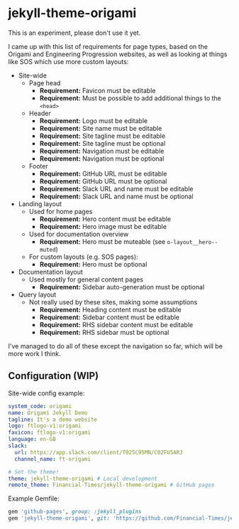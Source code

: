 
# jekyll-theme-origami

This is an experiment, please don't use it yet.

I came up with this list of requirements for page types, based on the Origami and Engineering Progression websites, as well as looking at things like SOS which use more custom layouts:

  - Site-wide
    - Page head
      - **Requirement:** Favicon must be editable
      - **Requirement:** Must be possible to add additional things to the `<head>`
    - Header
      - **Requirement:** Logo must be editable
      - **Requirement:** Site name must be editable
      - **Requirement:** Site tagline must be editable
      - **Requirement:** Site tagline must be optional
      - **Requirement:** Navigation must be editable
      - **Requirement:** Navigation must be optional
    - Footer
      - **Requirement:** GitHub URL must be editable
      - **Requirement:** GitHub URL must be optional
      - **Requirement:** Slack URL and name must be editable
      - **Requirement:** Slack URL and name must be optional
  - Landing layout
    - Used for home pages
      - **Requirement:** Hero content must be editable
      - **Requirement:** Hero image must be editable
    - Used for documentation overview
      - **Requirement:** Hero must be muteable (see `o-layout__hero--muted`)
    - For custom layouts (e.g. SOS pages):
      - **Requirement:** Hero must be optional
  - Documentation layout
    - Used mostly for general content pages
      - **Requirement:** Sidebar auto-generation must be optional
  - Query layout
    - Not really used by these sites, making some assumptions
      - **Requirement:** Heading content must be editable
      - **Requirement:** Sidebar content must be editable
      - **Requirement:** RHS sidebar content must be editable
      - **Requirement:** RHS sidebar must be optional

I've managed to do all of these except the navigation so far, which will be more work I think.

## Configuration (WIP)

Site-wide config example:

```yaml
system_code: origami
name: Origami Jekyll Demo
tagline: It's a demo website
logo: ftlogo-v1:origami
favicon: ftlogo-v1:origami
language: en-GB
slack:
  url: https://app.slack.com/client/T025C95MN/C02FU5ARJ
  channel_name: ft-origami

# Set the theme!
theme: jekyll-theme-origami # Local development
remote_theme: Financial-Times/jekyll-theme-origami # GitHub pages
```

Example Gemfile:

```ruby
gem 'github-pages', group: :jekyll_plugins
gem 'jekyll-theme-origami', git: 'https://github.com/Financial-Times/jekyll-theme-origami.git'
```
